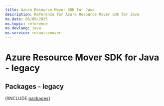 ```yaml
---
title: Azure Resource Mover SDK for Java
description: Reference for Azure Resource Mover SDK for Java
ms.date: 06/09/2025
ms.topic: reference
ms.devlang: java
ms.service: resourcemover
---
```

# Azure Resource Mover SDK for Java - legacy
## Packages - legacy
[!INCLUDE [packages](resource-mover-index.md)]